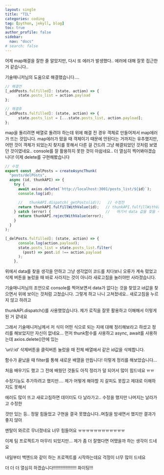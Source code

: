 ```yaml
---
layout: single
title: "TIL"
categories: coding
tag: [python, jekyll, blog]
toc: true
author_profile: false
sidebar:
  nav: "docs"
# search: false
---
```


어제 map해결을 잘한 줄 알았지만, 다시 또 에러가 발생했다.. 에러에 대해 잘못 접근한 거 같습니다..

기술매니저님의 도움으로 해결했습니다….

```jsx
// 해결전
[_addPosts.fulfilled]: (state, action) => {
      state.posts_list = action.payload
};

// 해결후
[_addPosts.fulfilled]: (state, action) => {
      state.posts_list = [...state.posts_list, action.payload];
};
```

map을 돌리려면 배열로 돌려야 하는데 위에 해결 전 경우 객체로 만들어져서 map에러가 뜨는 것입니다. map에러가 떴을 때 객체이기 때문에 안된다는 거까지는 유추했지만, 어떤 것이 객체가 되었는지 찾지를 못해서 다른 걸 건드려 그냥 해결되었던 것처럼 보였던 것이였네요.. console를 잘 활용하지 못한 것이 아쉽네요.. 더 열심히 찍어봐야겠습니다! 이제 delete를 구현해봤습니다

```jsx
// 수정
export const _delPosts = createAsyncThunk(
  "posts/delPosts",
  async (id, thunkAPI) => {
    try {
      await axios.delete(`http://localhost:3001/posts_list/${id}`);
      console.log(id);

      //   thunkAPI.dispatch(_getPosts(id));   // 수정전
      return thunkAPI.fulfillWithValue(id);   // thunkAPI.fulfillWithValue(data.data)
    } catch (error) {                         //   여기서 data 값을 찾을 수가 없다.
      return thunkAPI.rejectWithValue(error);
    }
  }
);

[_delPosts.fulfilled]: (state, action) => {
      console.log(action.payload);
      state.posts_list = state.posts_list.filter(
        (post) => post.id !== action.payload
      );
    },
```

위에서 data를 찾을 생각을 안하고 그냥 생각없이 코드를 치다보니 오류가 계속 떴었고 삭제 버튼을 눌렀을 때 바로 사라지는 것이 아니라 새로고침을 눌러야만 사라졌습니다.

기술매니저님의 조언으로 console를 찍어보면서 data가 없다는 것을 찾았고 id값을 찾으면서 위에 보이는 것처럼 고쳤습니다. 그렇게 하고 나니 고쳐졌네요.. 새로고침을 누르지 않고 하려고

thunkAPI.dispatch()를 사용했었습니다. 제가 로직을 잘못 활용하고 이해해서 이렇게 된 거 같네요

그래서 기술매니저님께서 저 식이 어떤 식으로 되는 지에 대해 정리해보라고 하셨고 정리를 해보았지만 자신이 없네요… 먼저 thunk함수를 사용하고 async, await를 사용하는데 axios.delete()안에 있는

‘url/:id’ 삭제버튼을 클릭버튼 눌렀을 때 전체 배열에서 같은 id값을 삭제합니다.

함수가 끝났을 때 filter를 통해 새로운 배열을 만듭니다! 이렇게 정리를 해보았습니다…

처음 배우기도 했고 그 전에 배웠던 것들도 아직 정리가 덜 되어서 많이 힘드네요 ㅠㅠ

수정기능도 추가하려고 했지만…. 제가 어떻게 해야할 지 갈피도 못잡고 제대로 이해하지도 못해서

에러도 많이 뜨고 새로고침하면 데이터도 다 날라가고.. 수정을 했지만 나머지는 날라가고 수정한

것만 있는 등.. 정말 힘들었고 구현을 결국 못했습니다..며칠을 밤새면서 했지만 결과가 좋지 않아

멘탈이 와르르 무너졌네요 너무 힘들어요 ㅠㅠㅠㅠㅠㅠㅠㅠㅠㅠㅠㅠ

이제 팀 프로젝트가 마무리 되었지만… 제가 좀 더 잘했다면 어땠을까 하는 생각이 드네요

내일부터 백엔드와 같이 하는 프로젝트를 시작하는데요 걱정이 너무 많이 드네요

더 더 더 열심히 하겠습니다!!!!!!!!!!!!!!!!!!! 화이팅!!!

